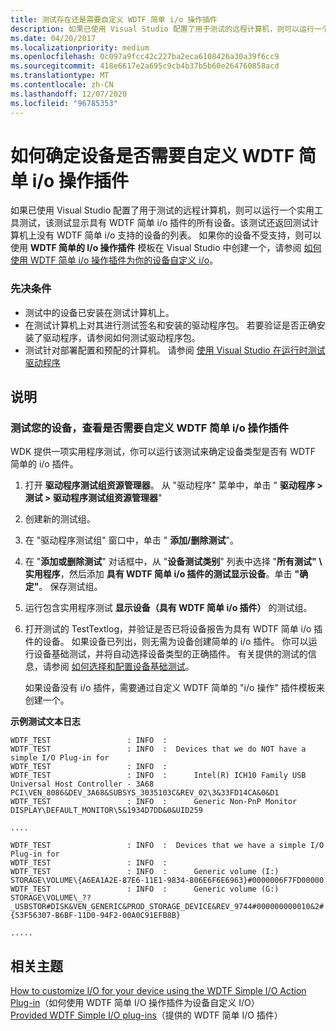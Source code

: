```yaml
---
title: 测试存在还是需要自定义 WDTF 简单 i/o 操作插件
description: 如果已使用 Visual Studio 配置了用于测试的远程计算机，则可以运行一个实用工具测试，该测试显示具有 WDTF 简单 i/o 插件的所有设备。
ms.date: 04/20/2017
ms.localizationpriority: medium
ms.openlocfilehash: 0c097a9fcc42c227ba2eca6108426a30a39f6cc9
ms.sourcegitcommit: 418e6617e2a695c9cb4b37b5b60e264760858acd
ms.translationtype: MT
ms.contentlocale: zh-CN
ms.lasthandoff: 12/07/2020
ms.locfileid: "96785353"
---
```

# <a name="how-to-determine-if-a-custom-wdtf-simple-io-action-plug-in-is-required-for-your-device"></a>如何确定设备是否需要自定义 WDTF 简单 i/o 操作插件


如果已使用 Visual Studio 配置了用于测试的远程计算机，则可以运行一个实用工具测试，该测试显示具有 WDTF 简单 i/o 插件的所有设备。该测试还返回测试计算机上没有 WDTF 简单 i/o 支持的设备的列表。 如果你的设备不受支持，则可以使用 **WDTF 简单的 I/o 操作插件** 模板在 Visual Studio 中创建一个，请参阅 [如何使用 WDTF 简单 i/o 操作插件为你的设备自定义 i/o](to-customize-i-o-for-your-device-using-the-wdtf-simple-i-o-action-plug-in.md)。

### <a name="prerequisites"></a>先决条件

-   测试中的设备已安装在测试计算机上。
-   在测试计算机上对其进行测试签名和安装的驱动程序包。 若要验证是否正确安装了驱动程序，请参阅如何测试驱动程序包。
-   测试针对部署配置和预配的计算机。 请参阅 [使用 Visual Studio 在运行时测试驱动程序](/windows-hardware/drivers)

<a name="instructions"></a>说明
------------

### <a name="test-your-device-to-see-if-you-need-to-customize-the-wdtf-simple-io-action-plug-in"></a>测试您的设备，查看是否需要自定义 WDTF 简单 i/o 操作插件

WDK 提供一项实用程序测试，你可以运行该测试来确定设备类型是否有 WDTF 简单的 i/o 插件。

1.  打开 **驱动程序测试组资源管理器**。 从 "驱动程序" 菜单中，单击 " **驱动程序 &gt; 测试 &gt; 驱动程序测试组资源管理器**"
2.  创建新的测试组。
3.  在 "驱动程序测试组" 窗口中，单击 " **添加/删除测试**"。
4.  在 "**添加或删除测试**" 对话框中，从 "**设备测试类别**" 列表中选择 "**所有测试" \\ 实用程序**，然后添加 **具有 WDTF 简单 i/o 插件的测试显示设备**。单击 **"确定"**。 保存测试组。
5.  运行包含实用程序测试 **显示设备（具有 WDTF 简单 i/o 插件）** 的测试组。
6.  打开测试的 TestTextlog，并验证是否已将设备报告为具有 WDTF 简单 i/o 插件的设备。 如果设备已列出，则无需为设备创建简单的 i/o 插件。 你可以运行设备基础测试，并将自动选择设备类型的正确插件。 有关提供的测试的信息，请参阅 [如何选择和配置设备基础测试](/windows-hardware/drivers)。

    如果设备没有 i/o 插件，需要通过自定义 WDTF 简单的 "i/o 操作" 插件模板来创建一个。

**示例测试文本日志**

``` syntax
WDTF_TEST                 : INFO  : 
WDTF_TEST                 : INFO  :  Devices that we do NOT have a simple I/O Plug-in for
WDTF_TEST                 : INFO  : 
WDTF_TEST                 : INFO  :      Intel(R) ICH10 Family USB Universal Host Controller - 3A68 PCI\VEN_8086&DEV_3A68&SUBSYS_3035103C&REV_02\3&33FD14CA&0&D1 
WDTF_TEST                 : INFO  :      Generic Non-PnP Monitor DISPLAY\DEFAULT_MONITOR\5&1934D7DD&0&UID259 

....

WDTF_TEST                 : INFO  :  Devices that we have a simple I/O Plug-in for
WDTF_TEST                 : INFO  : 
WDTF_TEST                 : INFO  :      Generic volume (I:) STORAGE\VOLUME\{A6EA1A2E-87E6-11E1-9834-806E6F6E6963}#0000006F7FD00000
WDTF_TEST                 : INFO  :      Generic volume (G:) STORAGE\VOLUME\_??_USBSTOR#DISK&VEN_GENERIC&PROD_STORAGE_DEVICE&REV_9744#000000000010&2#{53F56307-B6BF-11D0-94F2-00A0C91EFB8B} 

..... 

```

## <a name="related-topics"></a>相关主题
[How to customize I/O for your device using the WDTF Simple I/O Action Plug-in](to-customize-i-o-for-your-device-using-the-wdtf-simple-i-o-action-plug-in.md)（如何使用 WDTF 简单 I/O 操作插件为设备自定义 I/O）  
[Provided WDTF Simple I/O plug-ins](provided-wdtf-simpleio-plug-ins.md)（提供的 WDTF 简单 I/O 插件）
